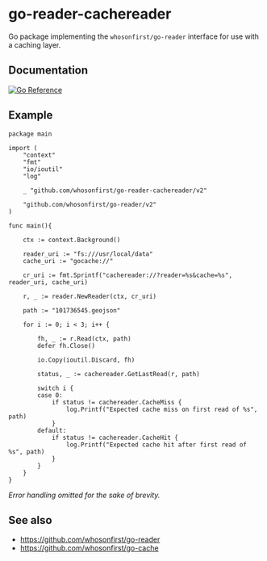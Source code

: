 # go-reader-cachereader

Go package implementing the `whosonfirst/go-reader` interface for use with a caching layer.

## Documentation

[![Go Reference](https://pkg.go.dev/badge/github.com/whosonfirst/go-reader-cachereader.svg)](https://pkg.go.dev/github.com/whosonfirst/go-reader-cachereader)

## Example

```
package main

import (
	"context"
	"fmt"
	"io/ioutil"
	"log"

	_ "github.com/whosonfirst/go-reader-cachereader/v2"
	
	"github.com/whosonfirst/go-reader/v2"
)

func main(){

	ctx := context.Background()

	reader_uri := "fs:///usr/local/data"
	cache_uri := "gocache://"

	cr_uri := fmt.Sprintf("cachereader://?reader=%s&cache=%s", reader_uri, cache_uri)
	
	r, _ := reader.NewReader(ctx, cr_uri)

	path := "101736545.geojson"
	
	for i := 0; i < 3; i++ {

		fh, _ := r.Read(ctx, path)
		defer fh.Close()

		io.Copy(ioutil.Discard, fh)

		status, _ := cachereader.GetLastRead(r, path)

		switch i {
		case 0:
			if status != cachereader.CacheMiss {
				log.Printf("Expected cache miss on first read of %s", path)
			}
		default:
			if status != cachereader.CacheHit {
				log.Printf("Expected cache hit after first read of %s", path)
			}
		}
	}
}
```

_Error handling omitted for the sake of brevity._

## See also

* https://github.com/whosonfirst/go-reader
* https://github.com/whosonfirst/go-cache